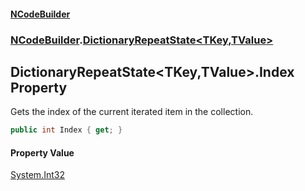#### [NCodeBuilder](./index.md 'index')
### [NCodeBuilder](./NCodeBuilder.md 'NCodeBuilder').[DictionaryRepeatState&lt;TKey,TValue&gt;](./NCodeBuilder-DictionaryRepeatState-TKey_TValue-.md 'NCodeBuilder.DictionaryRepeatState&lt;TKey,TValue&gt;')
## DictionaryRepeatState&lt;TKey,TValue&gt;.Index Property
Gets the index of the current iterated item in the collection.  
```csharp
public int Index { get; }
```
#### Property Value
[System.Int32](https://docs.microsoft.com/en-us/dotnet/api/System.Int32 'System.Int32')  
